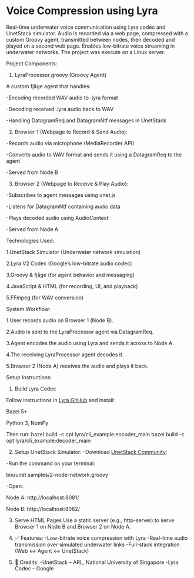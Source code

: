 # Voice Compression using Lyra
Real-time underwater voice communication using Lyra codec and UnetStack simulator. Audio is recorded via a web page, compressed with a custom Groovy agent, transmitted between nodes, then decoded and played on a second web page. Enables low-bitrate voice streaming in underwater networks. The project was execute on a Linux server.




Project Components:
1. LyraProcessor.groovy (Groovy Agent)
   
A custom fjåge agent that handles:

-Encoding recorded WAV audio to .lyra format

-Decoding received .lyra audio back to WAV

-Handling DatagramReq and DatagramNtf messages in UnetStack

2. Browser 1 (Webpage to Record & Send Audio):
   
-Records audio via microphone (MediaRecorder API)

-Converts audio to WAV format and sends it using a DatagramReq to the agent

-Served from Node B

3. Browser 2 (Webpage to Receive & Play Audio):
   
-Subscribes to agent messages using unet.js

-Listens for DatagramNtf containing audio data

-Plays decoded audio using AudioContext

-Served from Node A

Technologies Used:

1.UnetStack Simulator (Underwater network simulation)

2.Lyra V2 Codec (Google’s low-bitrate audio codec)

3.Groovy & fjåge (for agent behavior and messaging)

4.JavaScript & HTML (for recording, UI, and playback)

5.FFmpeg (for WAV conversion)

System Workflow:

1.User records audio on Browser 1 (Node B).

2.Audio is sent to the LyraProcessor agent via DatagramReq.

3.Agent encodes the audio using Lyra and sends it across to Node A.

4.The receiving LyraProcessor agent decodes it.

5.Browser 2 (Node A) receives the audio and plays it back.


Setup Instructions:
1. Build Lyra Codec
   
Follow instructions in [Lyra GitHub](https://github.com/google/lyra) and install:

Bazel 5+

Python 3, NumPy

Then run:
bazel build -c opt lyra/cli_example:encoder_main
bazel build -c opt lyra/cli_example:decoder_main

2. Setup UnetStack Simulator:
-Download [UnetStack Community](https://unetstack.net/#downloads):


-Run the command on your terminal:

bin/unet samples/2-node-network.groovy

-Open:

Node A: http://localhost:8081/

Node B: http://localhost:8082/

3. Serve HTML Pages
Use a static server (e.g., http-server) to serve Browser 1 on Node B and Browser 2 on Node A.

4. ✅ Features:
-Low-bitrate voice compression with Lyra
-Real-time audio transmission over simulated underwater links
-Full-stack integration (Web ↔ Agent ↔ UnetStack)

5. 📢 Credits:
-UnetStack – ARL, National University of Singapore
-Lyra Codec – Google







